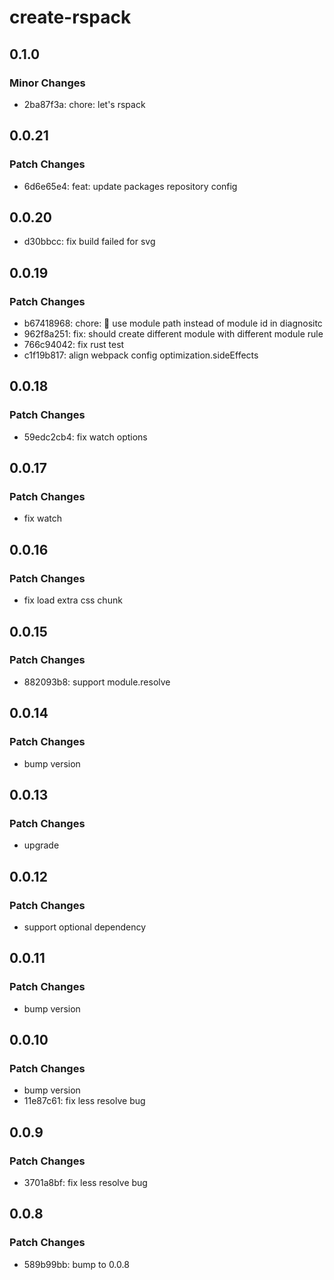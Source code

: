 # create-rspack

## 0.1.0

### Minor Changes

- 2ba87f3a: chore: let's rspack

## 0.0.21

### Patch Changes

- 6d6e65e4: feat: update packages repository config

## 0.0.20

- d30bbcc: fix build failed for svg

## 0.0.19

### Patch Changes

- b67418968: chore: 🤖 use module path instead of module id in diagnositc
- 962f8a251: fix: should create different module with different module rule
- 766c94042: fix rust test
- c1f19b817: align webpack config optimization.sideEffects

## 0.0.18

### Patch Changes

- 59edc2cb4: fix watch options

## 0.0.17

### Patch Changes

- fix watch

## 0.0.16

### Patch Changes

- fix load extra css chunk

## 0.0.15

### Patch Changes

- 882093b8: support module.resolve

## 0.0.14

### Patch Changes

- bump version

## 0.0.13

### Patch Changes

- upgrade

## 0.0.12

### Patch Changes

- support optional dependency

## 0.0.11

### Patch Changes

- bump version

## 0.0.10

### Patch Changes

- bump version
- 11e87c61: fix less resolve bug

## 0.0.9

### Patch Changes

- 3701a8bf: fix less resolve bug

## 0.0.8

### Patch Changes

- 589b99bb: bump to 0.0.8
